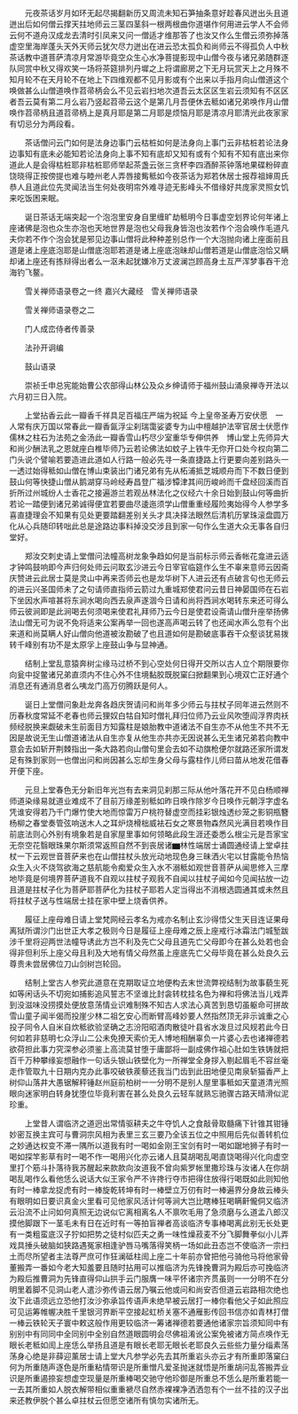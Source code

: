 <!-- { "loadSidebar": true } -->
　　元夜茶话岁月如环无起尽揭翻新历又周流未知石笋抽条意好趁春风迸出头且道迸出后如何僧云撑天拄地师云三茎四茎斜一根两根曲你道堪作何用进云学人不会师云何不道舟汉成龙去清时引凤来又问一僧适才维那答了也汝又作么生僧云须弥掉落虚空里海岸蓬头天外天师云犹欠尽力迸出在进云恐太孤负和尚师云不得孤负人中秋茶话教中道菩萨清凉月常游毕竟空众生心水净菩提影现中山僧今夜与诸兄弟随群逐队同赏中秋又得欢笑一场将茶筵排列丹墀之上将谓廊房之下无月玩赏天上之月殊不知月轮不在天月轮不在地上下四维观都不见月影或有个出来以手指月向山僧道这个唤做甚么山僧道唤作苕帚柄会么不见云岩扫地次道吾云太区区生岩云须知有不区区者吾云莫有第二月么岩乃竖起苕帚云这个是第几月吾便休去秪如诸兄弟唤作月山僧唤作苕帚柄且道苕帚柄上是真月耶是第二月耶是烦恼月耶是清凉月耶清光此夜家家有切忌分为两段看。

　　茶话僧问云门如何是法身边事门云枯桩如何是法身向上事门云非枯桩若论法身边事知有底未必能知若论法身向上事不知有底却又知有或有个知有不知有底出来你道此人是会得枯桩耶非枯桩耶师举起茶盏云张三贪杯李四酒醉茶钟落地果碟粉碎直饶晓得正按傍提也难与睦州老人弄唇接觜秪如今夜茶话为郑若休居士报荐祖婶周氏恭人且道此位先灵闻法当生何处夜明帘外难寻迹无影峰头不借缘好共庞家灵照女饥来吃饭困来眠。

　　诞日茶话无端突起一个泡泡里安身自里缠旷劫秪明今日事虚空划界论何年诸上座诸佛是泡也众生亦泡也天地世界是泡也父母我身皆泡也汝若作个泡会唤作毛道凡夫你若不作个泡会犹是邪见边事山僧将此种种差别总作一个大泡抛向诸上座面前且道是诸上座底泡耶是山僧底泡耶若道是诸上座底泡昧却山僧若道是山僧底泡恰又瞒却诸上座还有拣辩得出者么一沤未起犹嫌冷万丈波澜岂顾高身土互严浑梦事吞干沧海钓飞鳌。

　　雪关禅师语录卷之一终
嘉兴大藏经　雪关禅师语录


　　雪关禅师语录卷之二

　　门人成峦侍者传善录

　　法孙开诇编

　　鼓山语录

　　崇祯壬申总宪能始曹公农部得山林公及众乡绅请师于福州鼓山涌泉禅寺开法以六月初三日入院。

　　上堂拈香云此一瓣香千祥具足百福庄严端为祝延
今上皇帝圣寿万安伏愿　一人常有庆万国以常春此一瓣香氤浮尘刹瑞霭娑婆专为山中檀越护法宰官居士伏愿作儒林之柱石为法苑之金汤此一瓣香雪山朽尽少室重华专伸供养　博山堂上先师异大和尚少酬法乳之恩就座白椎毕师乃云若论佛法如蚊子上铁牛无你开口处今权向第二门头说个譬喻若要造进此道如人行路一般必先寻一条直捷路上行更要向差别路头一一透过始得秪如山僧在博山束装出门诸兄弟有先从柘浦抵芝城顺舟而下不数日便到鼓山何等快捷山僧从鹅湖穿马岭经寿昌登广福涉镡津其间历峻岭而千盘经回溪而百折所过州城纷人士香花之接遍游兰若观丛林法化之仪经六十余日始到鼓山何等曲折若论一踏便到诸兄弟诚得便宜若要曲尽逶迤须学山僧重重经履险夷始得今人参学多喜直捷理会不知果有见处更要踏翻差别关头才具决择法眼然后清机历掌珠滚盘圆万化从心兵随印转咄此总是途路边事料掉没交涉且到家一句作么生道大众无事各自归堂好。

　　郑汝交刺史请上堂僧问法幢高树龙象争趋如何是当前标示师云香帐花龛进云适才钟鸣鼓响即今声归何处师云问取玄沙进云今日宰官临筵作么生不辜来意师云因斋庆赞进云此居士莫是灵山中再来否师云也是龙华树下人进云还有点破言句也无师云的进云兴圣国师未了之句请师直指师云箭过九重城郑使君问云昔日神晏国师在石岩下坐因水声喧甚将东涧水喝向西去泉声遂涸今日请和尚将西涧水喝转东来还可得么师云彼涧即是此涧喝去何须喝来使君礼拜师乃云今日是使君设斋请山僧升座举扬佛法山僧无可为说不免将适来公案再举一回也遂高声喝云转了也还闻水声么忽有个出来道和尚莫瞒人好山僧向他道被汝勘破了也且道如何是勘破底事吞干众壑谈犹易拨转千峰别有功不是太原孚上座鼓山争与显神通。

　　结制上堂乱意猿奔树尘缘马过桥不到心空处何日得开交所以古人立个期限要你向瓮中捉鳖诸兄弟直须内不住心外不住境黏胶既脱窠臼掀翻果到心境双亡正好通个消息还有通消息者么咦龙门高万仞腾跃是何人。

　　诞日上堂僧问象赴龙奔各趋庆贺请问和尚年多少师云与拄杖子同年进云然则不历春秋度常延不老春也师云狸奴白牯自知时僧礼拜归位师乃云业风吹堕阎浮界肉袄频经脱换来觑破未生前面目方知露柱是娘胎教中道诸法不自生亦不从他生不共不无因是故说无生山僧道诸法从自生亦复从他生亦共亦无因说甚么无生诸兄弟若向教中意会去如斩开荆棘指出一条大路若向山僧句里会去如不动旗枪便尔就路还家所谓发足有殊到家则一也僧出问和尚因甚么忘却生身父母与露柱作儿师曰苗从地发花借春开便下座。

　　元旦上堂春色无分新旧年光岂有去来洞见刹那三际从他叶落花开不见白杨顺禅师道染缘易就道业难成不了目前万缘差别秪如昨日唤作除岁今日唤作元朝浮字虚名凭谁安得若乃千门爆竹使大地而惊雷万户桃符替虚空而挂彩银烛透纱笼之影铜瓶簪杨柳之春堂奏管弦响送木人之耳炉烧榾柮威袪石女之寒景物森然风光满目若唤作目前底法则心外别有境象若是自家屋里事如何领略此段生涯还委悉么根尘元是吾家宝无奈空花翳眼珠果尔斯须常返照自然不到丧居诸▆林性端居士诵圆通经请上堂卓拄杖一下云观世音菩萨来也在山僧拄杖头放光动地现色身三昧洒火宅以甘露能令热恼众生入火不烧驾欲海之慈航能令痴爱众生入水不溺秪如观世音菩萨从闻思修入三摩地毕竟是何境界菩萨道我不自观以拄杖子观我不自闻以拄杖子闻如今见闻拈放一边且道是拄杖子化为菩萨耶菩萨化为拄杖子耶若人定当得出不消根选圆通其或未然且将拄杖子送与性端居士挂在家中壁上烧香供养。

　　履征上座母难日请上堂梵网经云孝名为戒亦名制止玄沙得悟父生天目连证果母离狱所谓沙门出世正大孝之极则今日是履征上座母难之辰上座戒行冰霜法门城堑跋涉千里将迎两世法幢导诱此方岂不利及先亡父母且道先亡父母即今在甚么处若也会得非但利乐上座父母且利及大地有情父母然虽上座底先亡父母毕竟在甚么处良久云尊贵未尝居佛位刀山剑树岂轮回。

　　结制上堂古人参究此道意在克期取证立地便构去末世流弊视结制为故事藐生死如等闲话头不切宛如捕影追风誓志不坚谁比封衾转枕挂名色为禅和将佛法当儿戏弄到没滋味没捞摸处便放意荡情业识难制殊不知古人求法心真苦到恳切虽躯命可拼故雪山童子闻半偈而投崖少林二祖乞安心而断臂高峰妙要人然指然顶无非示诚重之心投子同令人自米自炊秪欲验坚确之志汾阳昭酒肉散徒叶县省水泼旦过风规若此今日何如若非慈明七众浮山二公未免撩天索价无人博地相酬辜负一片婆心去也诸禅德若欲荷担此事力究深参必须鉴上高流莫甘堕于庸鄙将一副成佛作祖心肚如生铁铸就把百千万种攀缘妄想融作一句话头银山铁壁化为一所禅堂全身拶入剔起眉毛不容丝毫走作管取九十日期内克办此事咬破铁蒺藜还我当门齿到此田地便见南泉斩猫香严上树仰山落井大愚锯解秤锤赵州庭前柏树一一分明不是别人屋里事秪如天童道清光照眼向迷家明白转身犹堕位毕竟利害在甚么处良久云轻车就熟忘驰骤古路天晴滑似泥珍重。

　　上堂昔人谓临济之道迥出常情驱耕夫之牛夺饥人之食敲骨取髓痛下针锥其钳锤妙密互换主宾可与曹洞宗风相为表里三玄三要乃全该五位之中照用后先似善转机位之妙通达权变不滞一隅所以道我有时一喝如金刚王宝剑有时一喝如踞地狮子有时一喝如探竿影草有时一喝不作一喝用兴化亦云诸人且莫胡喝乱喝直饶喝得兴化向虚空里打个筋斗扑落待我苏醒起来款款向汝道我不曾向紫罗帐里撒珍珠与汝诸人在你胡喝乱喝作么看他恁么说话大似王家令严不许搀行夺市把得住放得行喝既如此则知他有时一棒拿龙捉虎有时一棒旋乾转坤有时一棒壁立万仞有时一棒遍界分身故云棒头有眼明如日要识真金火里看可见他家风活计何等涧大岂比瞎棒狂喝瞒鼾儱侗又临济云沿流不止问如何真照无边说似它离相离名人不禀吹毛用了急须磨与么道孟八郎汉摸他脚跟下一茎毛未有日在近时有一等拍盲禅者高谈临济专事棒喝离此别无长处更有一类粗蛮底汉子狞如把势之徒村似匹夫之勇一味性燥菽麦不分飞脚舞拳似小儿弄戏具捶头破脑如狭路遇冤家相逢驴唇马嘴落得笑柄一场如此丑态岂不使临济一宗扫土而尽所望者主法尊严庶可作狂澜砥柱訚上座二十年前亦曾把他弓骑他马将他家骨董搬弄一番如今老大知羞要且随时拈用可以推临济为先锋挽曹洞为殿后亦可挽临济为殿后推曹洞为先锋直得仰山拱手云门服膺一味平怀诸宗齐贯虽则一一分明不在分明里着脚不见洞山老人遣沙弥传语云居乃嘱云他或问和尚安否但道云岩路相次绝也汝下此语须远立恐他打汝沙弥承旨传语声未绝早被云居打一棒你看他父子如此照应可见运筹帷幄决胜千里银河界断平空接起虹桥关塞不通雁影传回书信亦如青林打僧一棒云铁轮天子寰中敕这般作用更较临济一筹诸禅德若要通他诸家宗旨须知同中有别别中有同同中全同别中全别自然道眼圆明会尽佛祖淆讹公案免被诸方简点唤作无眼长老秪如訚上座恁么举扬且道是有眼长老耶无眼长老耶良久云些些力量分缁素荡荡身心绝是非薛迎薰居士请上堂大凡参学必先去其所重岩头亦云才有所重即落窠臼何为所重随声逐色是所重粘情带识是所重憎凡爱圣抛迷就悟是所重胡问乱答搬弄业识是所重遏捺妄想虚空现量是所重棒喝交驰守他珍御是所重总不恁么是所重若能一一去其所重如人脱衣解带相似重重褫尽自然赤裸裸净洒洒忽有个一丝不挂的汉子出来还教伊脱个甚么卓拄杖云但愿空诸所有慎勿实诸所无。


